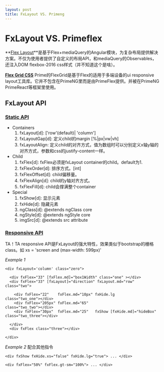 ```yaml
---
layout: post
title: FxLayout VS. Primeng
---
```


# FxLayout VS. Primeflex
**[Flex Layout](https://github.com/angular/flex-layout/wiki)**是基于Flex+mediaQuery的Angular模块，为复杂布局提供解决方案。不仅为使用者提供了自定义的布局API，和mediaQuery的Observables，还注入DOM flexbox-2016 css样式（并不知道这个是啥）。

**[Flex Grid CSS](https://github.com/primefaces/primeflex)**
Prime的FlexGrid是基于Flex的适用于多端设备的ui responsive layout工具库。它并不包含在PrimeNG里而是由PrimeFlex提供。并被在PrimeNG PrimeReact等框架里使用。


## FxLayout API
### [Static API](https://github.com/angular/flex-layout/wiki/Declarative-API-Overview)

* Containers
    1. fxLayout[d]: ['row'(default)| 'column']
    2. fxLayoutGap[d]: 定义child的margin [%|px|vw|vh]
    3. fxLayoutAlign: 定义child的对齐方式，值为数组时可以分别定义x轴y轴的对齐方式，参数和css的justify-content一样。
* Child
    1. fxFlex[d]: fxFlex必须是fxLayout container的child。default为1.
    2. fxFlexOrder[d]: 排序方式。[int]
    3. fxFlexOffset[d]: child偏移量。
    4. fxFlexAlign[d]: child的y轴对齐方式。
    5. fxFlexFill[d]: child会撑满整个container
* Special
    1. fxShow[d]: 显示元素
    2. fxHide[d]: 隐藏元素
    3. ngClass[d]: @extends ngClass core
    4. ngStyle[d]: @extends ngStyle core
    5. imgSrc[d]: @extends src attribute

### [Responsive API](https://github.com/angular/flex-layout/wiki/Responsive-API)

TA！TA responsive API是FxLayout的强大特性，效果类似于bootstrap的栅格class。如 xs = 'screen and (max-width: 599px)'

_Example 1_
```
<div fxLayout='column' class="zero">

  <div fxFlex="33" [fxFlex.md]="box1Width" class="one" ></div>
  <div fxFlex="33" [fxLayout]="direction" fxLayout.md="row" class="two">

    <div fxFlex="22"    fxFlex.md="10px" fxHide.lg                       class="two_one"></div>
    <div fxFlex="205px" fxFlex.md="65"                                    class="two_two"></div>
    <div fxFlex="30px"  fxFlex.md="25"   fxShow [fxHide.md]="hideBox"   class="two_three"></div>

  </div>
  <div fxFlex class="three"></div>

</div>
```

_Example 2_
配合其他指令
```
<div fxShow fxHide.xs="false" fxHide.lg="true"> ... </div>
```
```
<div fxFlex="50%" fxFlex.gt-sm="100%"> ... </div>
```